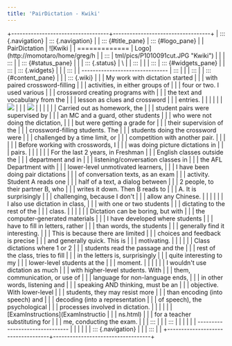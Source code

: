 ```yaml
---
title: 'PairDictation - Kwiki'
---
```


+-----------------------------------+-----------------------------------+
| ::: {.navigation}                 | ::: {.navigation}                 |
| ::: {#title_pane}                 | ::: {#logo_pane}                  |
| PairDictation                     | ![Kwiki                           |
| =============                     | Logo](http://momotaro/home/greg/h |
| :::                               | tml/pics/P1010091cut.JPG "Kwiki") |
|                                   | :::                               |
| ::: {#status_pane}                |                                   |
| ::: {.status}                     | \                                 |
| :::                               |                                   |
| :::                               | ::: {#widgets_pane}               |
| :::                               | ::: {.widgets}                    |
|                                   | :::                               |
| -------------------------------   | :::                               |
|                                   | :::                               |
| ::: {#content_pane}               |                                   |
| ::: {.wiki}                       |                                   |
| My work with dictation started    |                                   |
| with paired crossword-filling     |                                   |
| activities, in either groups of   |                                   |
| four or two. I used various       |                                   |
| crossword creating programs with  |                                   |
| the text and vocabulary from the  |                                   |
| lesson as clues and crossword     |                                   |
| entries.                          |                                   |
|                                   |                                   |
| ![](pc240183scale.jpg)            |                                   |
| ![](pc240187scale.jpg)            |                                   |
|                                   |                                   |
| Carried out as homework, the      |                                   |
| student pairs were supervised by  |                                   |
| an MC and a guard, other students |                                   |
| who were not doing the dictation, |                                   |
| but were getting a grade for      |                                   |
| their supervision of the          |                                   |
| crossword-filling students. The   |                                   |
| students doing the crossword were |                                   |
| challenged by a time limit, or    |                                   |
| competition with another pair.    |                                   |
|                                   |                                   |
| Before working with crosswords, I |                                   |
| was doing picture dictations in   |                                   |
| pairs.                            |                                   |
|                                   |                                   |
| For the last 2 years, in Freshman |                                   |
| English classes outside the       |                                   |
| department and in                 |                                   |
| listening/conversation classes in |                                   |
| the AFL Department with           |                                   |
| lower-level unmotivated learners, |                                   |
| I have been doing pair dictations |                                   |
| of conversation texts, as an exam |                                   |
| activity. Student A reads one     |                                   |
| half of a text, a dialog between  |                                   |
| 2 people, to their partner B, who |                                   |
| writes it down. Then B reads to   |                                   |
| A. It is surprisingly             |                                   |
| challenging, because I don\'t     |                                   |
| allow any Chinese.                |                                   |
|                                   |                                   |
| I also use dictation in class,    |                                   |
| with one or two students          |                                   |
| dictating to the rest of the      |                                   |
| class.                            |                                   |
|                                   |                                   |
| Dictation can be boring, but with |                                   |
| the computer-generated materials  |                                   |
| I have developed where students   |                                   |
| have to fill in letters, rather   |                                   |
| than words, the students          |                                   |
| generally find it interesting.    |                                   |
| This is because there are limited |                                   |
| choices and feedback is precise   |                                   |
| and generally quick. This is      |                                   |
| motivating.                       |                                   |
|                                   |                                   |
| Class dictations where 1 or 2     |                                   |
| students read the passage and the |                                   |
| rest of the class, tries to fill  |                                   |
| in the letters is, surprisingly   |                                   |
| quite interesting to my           |                                   |
| lower-level students at the       |                                   |
| moment.                           |                                   |
|                                   |                                   |
| I wouldn\'t use dictation as much |                                   |
| with higher-level students. With  |                                   |
| them, communication, or use of    |                                   |
| language for non-language ends,   |                                   |
| in other words, listening and     |                                   |
| speaking AND thinking, must be an |                                   |
| objective. With lower-level       |                                   |
| students, they may resist more    |                                   |
| than encoding (into speech) and   |                                   |
| decoding (into a representation   |                                   |
| of speech), the psychological     |                                   |
| processes involved in dictation.  |                                   |
|                                   |                                   |
| [ExamInstructions](ExamInstructio |                                   |
| ns.html)                          |                                   |
| for a teacher substituting for    |                                   |
| me, conducting the exam.          |                                   |
| :::                               |                                   |
| :::                               |                                   |
|                                   |                                   |
| -------------------------------   |                                   |
|                                   |                                   |
| ::: {.navigation}                 |                                   |
| :::                               |                                   |
+-----------------------------------+-----------------------------------+
